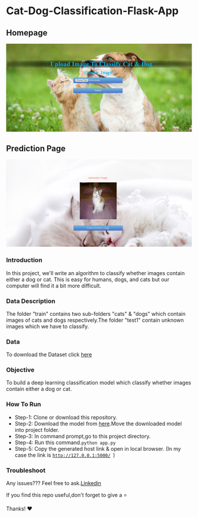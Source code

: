 # Cat-Dog-Classification-Flask-App
## Homepage
<img src="homepage.png" >

## Prediction Page
<img src="prediction_page.png" >

### Introduction
In this project, we'll write an algorithm to classify whether images contain either a dog or cat.  This is easy for humans, dogs, and cats but our computer will find it a bit more difficult.
### Data Description
The folder "train" contains two sub-folders "cats" & "dogs" which contain images of cats and dogs respectively.The folder "test1" contain unknown images which we have to classify.
### Data
To download the Dataset click [here](https://www.kaggle.com/c/dogs-vs-cats/data)
### Objective
To build a deep learning classification model which classify whether images contain either a dog or cat.
### How To Run
- Step-1: Clone or download this repository.
- Step-2: Download the model from [here](https://drive.google.com/file/d/1dVgI5xM9quI8ua8OpFwkpxLZmzcf3sfE/view?usp=sharing).Move the downloaded model into project folder.
- Step-3: In command prompt,go to this project directory.
- Step-4: Run this command.<code>python app.py</code>
- Step-5: Copy the generated host link & open in local browser.
        (In my case the link is <code>http://127.0.0.1:5000/ </code>)
### Troubleshoot
Any issues??? Feel free to ask.[Linkedin](https://www.linkedin.com/in/sidharth178/)
 
If you find this repo useful,don't forget to give a ⭐ 

Thanks! ❤️
